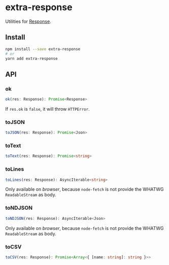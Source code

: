 # extra-response

Utilities for [Response](https://developer.mozilla.org/en-US/docs/Web/API/Response).

## Install

```sh
npm install --save extra-response
# or
yarn add extra-response
```

## API

### ok

```ts
ok(res: Response): Promise<Response>
```

If `res.ok` is `false`, it will throw `HTTPError`.

### toJSON

```ts
toJSON(res: Response): Promise<Json>
```

### toText

```ts
toText(res: Response): Promise<string>
```

### toLines

```ts
toLines(res: Response): AsyncIterable<string>
```

Only available on *browser*, because `node-fetch` is not provide the WHATWG `ReadableStream` as body.

### toNDJSON

```ts
toNDJSON(res: Response): AsyncIterable<Json>
```

Only available on *browser*, because `node-fetch` is not provide the WHATWG `ReadableStream` as body.

### toCSV

```ts
toCSV(res: Response): Promise<Array<{ [name: string]: string }>>
```
